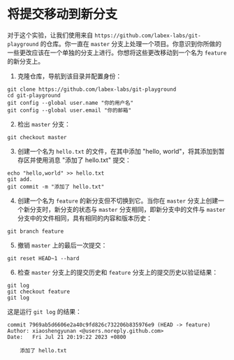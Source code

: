 # 将提交移动到新分支

对于这个实验，让我们使用来自 `https://github.com/labex-labs/git-playground` 的仓库。你一直在 `master` 分支上处理一个项目。你意识到你所做的一些更改应该在一个单独的分支上进行。你想将这些更改移动到一个名为 `feature` 的新分支上。

1. 克隆仓库，导航到该目录并配置身份：

```shell
git clone https://github.com/labex-labs/git-playground
cd git-playground
git config --global user.name "你的用户名"
git config --global user.email "你的邮箱"
```

2. 检出 `master` 分支：

```shell
git checkout master
```

3. 创建一个名为 `hello.txt` 的文件，在其中添加 "hello, world"，将其添加到暂存区并使用消息 "添加了 hello.txt" 提交：

```shell
echo "hello,world" >> hello.txt
git add.
git commit -m "添加了 hello.txt"
```

4. 创建一个名为 `feature` 的新分支但不切换到它。当你在 `master` 分支上创建一个新分支时，新分支的状态与 `master` 分支相同，即新分支中的文件与 `master` 分支中的文件相同，具有相同的内容和版本历史：

```shell
git branch feature
```

5. 撤销 `master` 上的最后一次提交：

```shell
git reset HEAD~1 --hard
```

6. 检查 `master` 分支上的提交历史和 `feature` 分支上的提交历史以验证结果：

```shell
git log
git checkout feature
git log
```

这是运行 `git log` 的结果：

```shell
commit 7969ab5d6606e2a40c9fd826c732206b835976e9 (HEAD -> feature)
Author: xiaoshengyunan <@users.noreply.github.com>
Date:   Fri Jul 21 20:19:22 2023 +0800

    添加了 hello.txt
```
